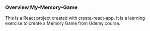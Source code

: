 ### Overview My-Memory-Game

This is a React project created with create-react-app. It is a learning exercise
to create a Memory Game from Udemy course.
